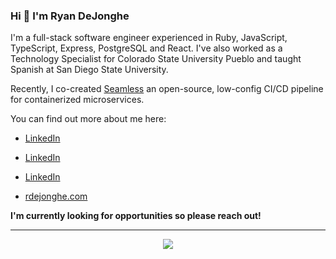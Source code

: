 ### Hi 👋 I'm Ryan DeJonghe

I'm a full-stack software engineer experienced in Ruby, JavaScript, TypeScript, Express, PostgreSQL and React. I've also worked as a Technology Specialist for Colorado State University Pueblo and taught Spanish at San Diego State University.

Recently, I co-created [Seamless](https://seamless-cicd.com/) an open-source, low-config CI/CD pipeline for containerized microservices.

You can find out more about me here:
- <a href="https://www.linkedin.com/in/ryan-dejonghe-50a822272" target="_blank">LinkedIn</a>
- <a href="https://www.rdejonghe.com" target="_blank">LinkedIn</a>

- [LinkedIn](https://www.linkedin.com/in/ryan-dejonghe-50a822272/)
- [rdejonghe.com](https://www.rdejonghe.com/)

**I'm currently looking for opportunities so please reach out!**

---
<p align="center">
  <a href="https://skillicons.dev">
    <img src="https://skillicons.dev/icons?i=ruby,js,ts,express,postgres,react" />
  </a>
</p>

<!--
**RDeJonghe/RDeJonghe** is a ✨ _special_ ✨ repository because its `README.md` (this file) appears on your GitHub profile.
-->
